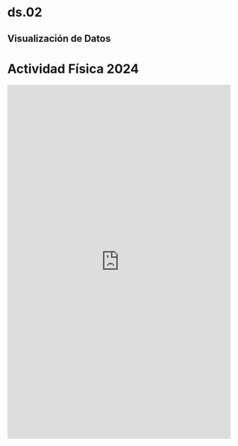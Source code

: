 # ds.02

## Visualización de Datos

<!DOCTYPE html>
<html lang="en">
<head>
    <meta charset="UTF-8">
    <meta name="viewport" content="width=device-width, initial-scale=1.0">
    <title>Actividad Física 2024</title>
</head>
<body>
    <h1>Actividad Física 2024</h1>
    <div style="text-align: center;">
        <!-- Embed Tableau Dashboard -->
        <iframe 
            src="https://public.tableau.com/app/profile/horacio.agustin.bruno.touzon/viz/Tableau-ActividadFsica/ActividadFisica2024?publish=yes"
            width="100%"
            height="800px"
            frameborder="0"
            allowfullscreen>
        </iframe>
    </div>
</body>
</html>
